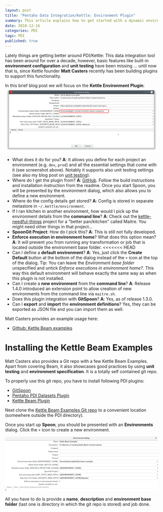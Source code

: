 ```yaml
---
layout: post
title: "Pentaho Data Integration/Kettle: Environment Plugin"
summary: This article explains how to get started with a dynamic environment setup
date: 2018-12-16
categories: PDI
tags: PDI
published: true
---
```


Lately things are getting better around PDI/Kettle: This data integration tool has been around for over a decade, however, basic features like built-in **environment configuration** and **unit testing** have been missing ... until now that is, since Kettle founder **Matt Casters** recently has been building plugins to support this functionality.

In this brief blog post we will focus on the **Kettle Environment Plugin**:
![](/images/kettle-environment-plugin/kettle-environment-1.png)

- What does it do for you? **A**: It allows you define for each project an environment (e.g. `dev`, `prod`) and all the essential settings that come with it (see screenshot above). Notably it supports also unit testing settings (see also my blog post on [unit testing](http://diethardsteiner.github.io/big/data/2016/01/30/PDI-Unit-Testing.html)).
- Where do I get the plugin from? **A**: [GitHub](https://github.com/mattcasters/kettle-environment). Follow the build instructions and installation instruction from the readme. Once you start Spoon, you will be presented by the environment dialog, which also allows you to define a new environment.
- Where do the config details get stored? **A**: Config is stored in separate metastore in `~/.kettle/environment`. 
- If I ran kitchen in another environment, how would I pick up the environment details from the **command line**? **A**: Check out the [kettle-needful-things](https://github.com/mattcasters/kettle-needful-things) project for a "better pan/kitchen" called Maitre. You might need other things in that project...
- **SpoonGit Project**: How do I pick this? **A**: This is still not fully developed.
- **Enforce execution in environment home**? What does this option mean? **A**: It will prevent you from running any transformation or job that is located outside the environment base folder.
<<<<<<< HEAD
- Can I define a **default environment**? **A**: Yes, just click the **Create Default** button at the bottom of the dialog instead of the `+` icon at the top of the dialog. Tip: You can leave the _Environment base folder_ unspecified and untick _Enforce executions in environment home?_. This way this default environment will behave exactly the same way as when this plugin is not installed.
- Can I create a **new environment** from the **command line**? **A**: Release 1.4.0 introduced an extension point to allow creation of new environments from the command line via `maitre.sh`.
- Does this plugin integration with **GitSpoon**? **A**: Yes, as of release 1.3.0.
- Can I **export** and **import** the **environment definitions**? Yes, they can be exported as JSON file and you can import them as well.

Matt Casters provides an example usage here:

- [Github: Kettle Beam examples](https://github.com/mattcasters/kettle-beam-examples)

# Installing the Kettle Beam Examples

Matt Casters also provides a Git repo with a few Kettle Beam Examples. Apart from covering Beam, it also showcases good practices by using **unit testing** and **environment specification**. It is a totally self contained git repo.

To properly use this git repo, you have to install following PDI plugins:

- [GitSpoon](https://github.com/HiromuHota/pdi-git-plugin)
- [Pentaho PDI Datasets Plugin](https://github.com/mattcasters/kettle-environment)
- [Kettle Beam Plugin](https://github.com/mattcasters/kettle-beam)

Next clone the [Kettle Beam Examples Git repo](https://github.com/mattcasters/kettle-beam-examples) to a convenient location (somewhere outside the PDI directory).

Once you start up **Spoon**, you should be presented with an **Environments** dialog. Click the `+` icon to create a new environment.

![](/images/kettle-beam/kettle-env-1.png)

All you have to do is provide a **name**, **description** and **environment base folder** (last one is directory in which the git repo is stored) and job done.